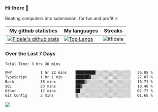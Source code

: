 ### Hi there 👋
<p>Beating computers into submission, for fun and profit 🔥</p>

|My github statistics|My languages|Streaks|
|-|-|-|
|[![Fidele's github stats](https://github-readme-stats.vercel.app/api?username=itfidele&count_private=true&show_icons=true&theme=dark&hide_title=true)](https://github.com/itfidele)|[![Top Langs](https://github-readme-stats.vercel.app/api/top-langs/?username=itfidele&show_icons=true&langs_count=8&theme=dark&layout=compact&hide_title=true)](https://github.com/itfidele)|![itfidele](https://github-readme-streak-stats.herokuapp.com/?user=itfidele&theme=dark)

### Over the Last 7 Days
<!--START_SECTION:waka-->

```txt
Total Time: 3 hrs 30 mins

PHP             1 hr 22 mins    █████████░░░░░░░░░░░░░░░░   36.08 %
TypeScript      1 hr 1 min      ██████▓░░░░░░░░░░░░░░░░░░   27.07 %
Bash            38 mins         ████▒░░░░░░░░░░░░░░░░░░░░   16.71 %
SQL             23 mins         ██▓░░░░░░░░░░░░░░░░░░░░░░   10.40 %
Other           17 mins         ██░░░░░░░░░░░░░░░░░░░░░░░   07.77 %
Git Config      3 mins          ▒░░░░░░░░░░░░░░░░░░░░░░░░   01.68 %
```

<!--END_SECTION:waka-->



![](https://komarev.com/ghpvc/?username=itfidele)
